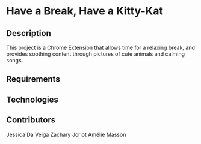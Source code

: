 # Have a Break, Have a Kitty-Kat

## Description

This project is a Chrome Extension that allows time for a relaxing break,
and provides soothing content through pictures of cute animals and calming songs.

## Requirements

## Technologies

## Contributors

Jessica Da Veiga
Zachary Joriot
Amélie Masson
